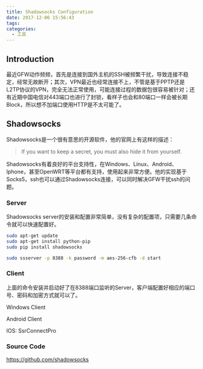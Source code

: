 ```yaml
---
title: Shadowsocks Configuration
date: 2017-12-06 15:56:43
tags:
categories:
  - 工具
---
```


## Introduction

最近GFW动作频频，首先是连接到国外主机的SSH被频繁干扰，导致连接不稳定，经常无故断开；其次，VPN最近也经常连接不上，不管是基于PPTP还是L2TP协议的VPN，完全无法正常使用，可能连接过程的数据包很容易被针对；还有近期中国电信对443端口也进行了封锁，看样子也会和80端口一样会被长期Block，所以想不加端口使用HTTP是不太可能了。

<!--more-->

## Shadowsocks

Shadowsocks是一个很有意思的开源软件，他的官网上有这样的描述：

> If you want to keep a secret, you must also hide it from yourself.

Shadowsocks有着良好的平台支持性，在Windows、Linux、Android、Iphone，甚至OpenWRT等平台都有支持，使用起来非常方便。他的实现基于Socks5，ssh也可以通过Shadowsocks连接，可以同时解决GFW干扰ssh的问题。

### Server

Shadowsocks server的安装和配置非常简单，没有复杂的配置项，只需要几条命令就可以快速配置好。

```bash
sudo apt-get update
sudo apt-get install python-pip
sudo pip install shadowsocks

sudo ssserver -p 8388 -k password -m aes-256-cfb -d start
```

### Client

上面的命令安装并启动好了在8388端口监听的Server，客户端配置好相应的端口号、密码和加密方式就可以了。

Windows Client

Android Client

IOS: SsrConnectPro

### Source Code

https://github.com/shadowsocks
